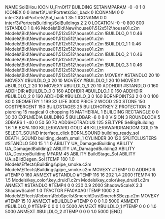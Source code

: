 NAME SolBHou
ICON U_FrnOf17
BUILDING
SETANMPARAM -0 -0 1 0
ICONEX 0 0 interf3\UnitPortrets\Sol_back 0
ICONANM 0 0 interf3\UnitPortrets\Sol_back 1 35 1
ICONANM 0 0 interf3\PortretsBuilding\SolBuildings 2 2 0
LOCATION -0 -0 800 800
!STANDLO      1 0.46 Models\Bld\New\house01\512x512\house01.c2m Models\Bld\New\house01\512x512\house01.c2m
!BUILDLO_0    1 0.46 Models\Bld\New\house01\512x512\house01.c2m Models\Bld\New\house01\512x512\house01.c2m
!BUILDLO_1    1 0.46 Models\Bld\New\house01\512x512\house01.c2m Models\Bld\New\house01\512x512\house01.c2m
!BUILDLO_2    1 0.46 Models\Bld\New\house01\512x512\house01.c2m Models\Bld\New\house01\512x512\house01.c2m
!BUILDLO_3    1 0.46 Models\Bld\New\house01\512x512\house01.c2m Models\Bld\New\house01\512x512\house01.c2m
MOVEXY #STANDLO    20 10
MOVEXY #BUILDLO_0  20 10
MOVEXY #BUILDLO_1  20 10
MOVEXY #BUILDLO_2  20 10
MOVEXY #BUILDLO_3  20 10
ADDHDIR #STANDLO 0 160
ADDHDIR #BUILDLO_0 0 160
ADDHDIR #BUILDLO_1 0 160
ADDHDIR #BUILDLO_2 0 160
ADDHDIR #BUILDLO_3 0 160
BORNPOINTS3 2 0 0 0 100 80 0
GEOMETRY 1 199 32
LIFE     3000
PRICE 2 WOOD 250 STONE 150
COSTPERCENT 150
BUILDSTAGES 25
BUILDHOTKEY		Z
PROTECTION 3 piercing 15 magical 0 chopping 15
MATHERIAL 1 BUILDING
RECTANGLE    0 0 30 30
EXPLMEDIA BUILDING 5
BUILDBAR -8 0 8 0
VISION 3
ROUNDLOCK 5
3DBARS 1 -40 0 50 50 70
ADDSHOTRADIUS 125
SELTYPE SelBigBuilding 1.6 1.6
EXPA 100
KILLERAWARD             GOLD 46
KILLERAWARDRANDOM       GOLD 15
SELECT_SOUND interface_click
BORN_SOUND building_ready_sol
DEATH_SOUND building_death_small_1
CYLINDER 30 120
SPLITCLUSTERS #STANDLO 500 15 1 1 0
ABILITY UA_DamagedBuilding
ABILITY UA_DamagedBuilding2
ABILITY UA_DamagedBuilding3
ABILITY UA_DestroyBuilding
MFARM 45
ABILITY BuildStage_Sol
ABILITY UA_aBildDegen_Sol
!TEMP 180 1.0 Models\Effects\Buildings\pipe_smoke.c2m Models\Effects\Buildings\pipe_smoke.c2m
MOVEXY  #TEMP 0 0
ADDHDIR #TEMP 0 160
ANMEXT #STANDLO #TEMP 116 16 202 1.4 2000
!TEMP4 10 1.5 Models\key_color\key_druid1.c2m Models\key_color\key_druid1.c2m
ANMEXT #STANDLO #TEMP4 0 0 230 0.9 2000
ShadowScaleX 2.3
ShadowScaleY 1.0
TFACTOR FFA0A0A0
!TEMP 1000 2.0 Models\Effects\Reborn\RebSpells\Smerch\DustSmerchSBezp.c2m
MOVEXY  #TEMP 15 10
ANMEXT #BUILDLO #TEMP  0 0 0 1.0 5000
ANMEXT #BUILDLO_0 #TEMP  0 0 0 1.0 5000
ANMEXT #BUILDLO_1 #TEMP  0 0 0 1.0 5000
ANMEXT #BUILDLO_2 #TEMP  0 0 0 1.0 5000
[END]
